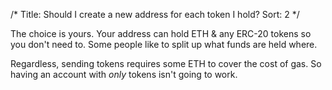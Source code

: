 /*
Title: Should I create a new address for each token I hold?
Sort: 2
*/

The choice is yours. Your address can hold ETH & any ERC-20 tokens so you don't need to. Some people like to split up what funds are held where.

Regardless, sending tokens requires some ETH to cover the cost of gas. So having an account with *only* tokens isn't going to work. 